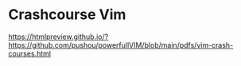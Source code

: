 # Crashcourse Vim

https://htmlpreview.github.io/?https://github.com/pushou/powerfullVIM/blob/main/pdfs/vim-crash-courses.html